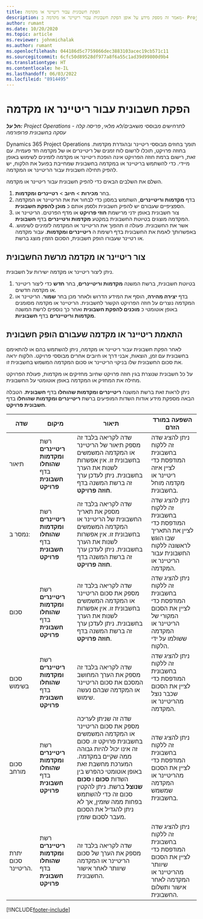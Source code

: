 ```yaml
---
title: הפקת חשבונית עבור ריטיינר או מקדמה
description: מאמר זה מספק מידע על אופן הפקת חשבונית עבור ריטיינר או מקדמה ב- Project Operations.
author: rumant
ms.date: 10/20/2020
ms.topic: article
ms.reviewer: johnmichalak
ms.author: rumant
ms.openlocfilehash: 044186d5c7759866dec3883103acec19cb571c11
ms.sourcegitcommit: 6cfc50d89528df977a8f6a55c1ad39d99800d9b4
ms.translationtype: HT
ms.contentlocale: he-IL
ms.lasthandoff: 06/03/2022
ms.locfileid: "8914495"
---
```

# <a name="invoice-a-retainer-or-an-advance"></a>הפקת חשבונית עבור ריטיינר או מקדמה

_**חל על:** Project Operations לתרחישים מבוססי משאבים/לא מלאי, פריסה קלה - עסקה בחשבונית פרופורמה_

Dynamics 365 Project Operations תומך בחוזים מבוססי ריטיינר ובהגדרת מקדמות. בחוזה פרויקט, תוכלו לרשום לוח זמנים של ריטיינרים או של מקדמה חד פעמית. עם זאת, רישום ברמת חוזה הפרויקט אינה הופכת ריטיינר או מקדמה לזמינים לשימוש באופן מיידי. כדי להשתמש בריטיינר או במקדמה בחשבונית שמחייבת בפועל את הלקוח, יש להפיק תחילה חשבונית עבור הריטיינר או המקדמה.

השלם את השלבים הבאים כדי להפיק חשבונית עבור ריטיינר או מקדמה.

1. בחר **מכירות** > **חיוב** > **רטיינרים ומקדמות**. 
2. בדף **מקדמות וריטיינרים**, השתמש במסנן כדי לבחור את את הריטיינר או המקדמה הספציפיים שעבורם יש להפיק חשבונית ולסמן אותם כ **מוכן להפקת חשבונית**.
3. צור חשבונית באופן ידני מרישמת **חוזי פרויקט** או מדף הפרטים. הריטיינר או המקדמה מוצגים בטיוטת החשבונית במקטע **מקדמות ורטיינרים**  בדף **חשבונית**.
4. אשר את החשבונית. פעולה זו תהפוך את הריטיינר או המקדמה לזמינים לשימוש. באפשרותך לאמת את החשבונית בדף רשימת ה **ריטיינרים ומקדמות**. עבור מקדמה או רטיינר שעבורו הופק חשבונית, הסכום הזמין מוצג ברשת.

## <a name="create-a-retainer-or-advance-from-the-invoice-grid"></a>צור ריטיינר או מקדמה מרשת החשבונית

ניתן ליצור ריטיינר או מקדמה ישירות על חשבונית.

1. בטיוטת חשבונית, ברשת המשנה **מקדמות וריטיינרים**, בחר **חדש** כדי ליצור ריטיינר או מקדמה חדשים. 
2. בדף **יצירה מהירה**, הוסף את המידע הדרוש ולאחר מכן בחר **שמור**. הריטיינר או המקדמה נוצרים על חוזה הפרויקט הקשור לחשבונית. הריטיינר או מקדמה מסומנים באופן אוטומטי כ **מוכנים להפקת חשבונית** ואחר כך נוספים לרשת המשנה **מקדמות וריטיינרים** בדף **חשבוניות**.

## <a name="reconcile-an-invoiced-retainer-or-advance"></a>התאמת ריטיינר או מקדמה שעבורם הופק חשבונית

לאחר הפקת חשבונית עבור ריטיינר או מקדמה, ניתן להשתמש בהם או להתאימם בחשבונית עם זמן, הוצאות, אבני דרך או חיובים אחרים מבוססי פרויקט. הלקוח יראה את סכום החשבונית שלו בניקוי הריטיינר או סכום המקדמה המשמש בחשבונית זו.

על כל חשבונית שנוצרת בגין חוזה פרויקט שחיוב מחזיקים או מקדמות, פעולת הפרויקט מחילה את המחזיק או המקדמה באופן אוטומטי על החשבונית.

ניתן לראות זאת ברשת המשנה **ריטיינרים ומקדמות שהוחלו** בדף **חשבונית**. הטבלה הבאה מספקת מידע אודות השדות המופיעים ברשת **ריטיינרים ומקדמות שהוחלו** בדף **חשבונית פרויקט**.

| שדה | מיקום | תיאור | השפעה במורד הזרם |
| --- | --- | --- | --- |
| תיאור | רשת **ריטיינרים ומקדמות שהוחלו** בדף **חשבונית פרויקט** |שדה לקריאה בלבד זה מספק תיאור של הריטיינר או המקדמה המשמשים בחשבונית זו. אין אפשרות לשנות את הערך בחשבונית. ניתן לעדכן ערך זה ברשת המשנה בדף **חוזה פרויקט**. | ניתן להציג שדה זה ללקוח בחשבונית המודפסת כדי לציין איזה ריטיינר או מקדמה מוחל בחשבונית. |
| נמסר ב: | רשת **ריטיינרים ומקדמות שהוחלו** בדף **חשבונית פרויקט**  | שדה לקריאה בלבד זה מספק את תאריך החשבונית של הריטיינר או המקדמה המשמשים בחשבונית זו. אין אפשרות לשנות את הערך בחשבונית. ניתן לעדכן ערך זה ברשת המשנה בדף **חוזה פרויקט**. | ניתן להציג שדה זה ללקוח בחשבונית המודפסת כדי לציין את התאריך שבו הוגש לראשונה ללקוח החשבונית עבור הריטיינר או המקדמה. |
| סכום | רשת **ריטיינרים ומקדמות שהוחלו** בדף **חשבונית פרויקט**  | שדה לקריאה בלבד זה מספק את סכום הריטיינר או המקדמה המשמשים בחשבונית זו. אין אפשרות לשנות את הערך בחשבונית. ניתן לעדכן ערך זה ברשת המשנה בדף **חוזה פרויקט**. | ניתן להציג שדה זה ללקוח בחשבונית המודפסת כדי לציין את הסכום המקורי של הריטיינר או המקדמה ששולמו על ידי הלקוח. |
| סכום בשימוש | רשת **ריטיינרים ומקדמות שהוחלו** בדף **חשבונית פרויקט**  | שדה לקריאה בלבד זה מספק את הערך המחושב המסכם את סכום הריטיינר או המקדמה שבהם נעשה שימוש. | ניתן להציג שדה זה ללקוח בחשבונית המודפסת כדי לציין את הסכום שכבר נוצל מהריטיינר או המקדמה. |
| סכום מורחב | רשת **ריטיינרים ומקדמות שהוחלו** בדף **חשבונית פרויקט**  | שדה זה שניתן לעריכה מספק את סכום הריטיינר או המקדמה המשמשים בחשבונית פרויקט זו. סכום זה אינו יכול להיות גבוהה ממה שקיים במקדמה. המערכת מחשבת זאת באופן אוטומטי כהפרש בין השדות **סכום** ו **סכום שנוצל** ברשת. ניתן להקטין סכום זה כדי להשתמש בפחות ממה שזמין, אך לא ניתן להגדיל את הסכום מעבר לסכום שזמין. | ניתן להציג שדה זה ללקוח בחשבונית המודפסת כדי לציין את הסכום מהריטיינר או המקדמה שמשמש בחשבונית. |
| יתרת סכום הריטיינר. | רשת **ריטיינרים ומקדמות שהוחלו** בדף **חשבונית פרויקט**  | שדה לקריאה בלבד זה מספק את הערך של סכום הריטיינר או המקדמה שיוותר לאחר אישור החשבונית. | ניתן להציג שדה זה ללקוח בחשבונית המודפסת כדי לציין את הסכום שיוותר מהריטיינר או המקדמה לאחר אישור ותשלום החשבונית. |


[!INCLUDE[footer-include](../../includes/footer-banner.md)]